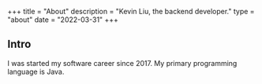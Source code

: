 +++
title = "About"
description = "Kevin Liu, the backend developer."
type = "about"
date = "2022-03-31"
+++

## Intro

I was started my software career since 2017. My primary programming language is Java.



